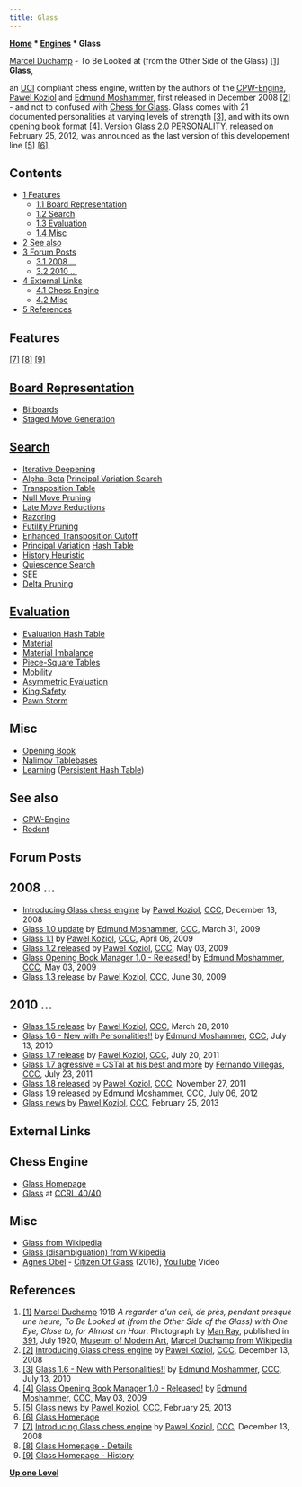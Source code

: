 ```yaml
---
title: Glass
---
```

**[Home](Home "Home") * [Engines](Engines "Engines") * Glass**

[](https://en.wikipedia.org/wiki/File:Marcel_Duchamp,_photo_Man_Ray,_391_n._13,_July_1920.jpg) [Marcel Duchamp](Category:Marcel_Duchamp "Category:Marcel Duchamp") - To Be Looked at (from the Other Side of the Glass) <a id="cite-note-1" href="#cite-ref-1">[1]</a>
**Glass**,

an [UCI](UCI "UCI") compliant chess engine, written by the authors of the [CPW-Engine](CPW-Engine "CPW-Engine"), [Pawel Koziol](Pawel_Koziol "Pawel Koziol") and [Edmund Moshammer](Edmund_Moshammer "Edmund Moshammer"), first released in December 2008 <a id="cite-note-2" href="#cite-ref-2">[2]</a> - and not to confused with [Chess for Glass](Chess_for_Glass "Chess for Glass"). Glass comes with 21 documented personalities at varying levels of strength <a id="cite-note-3" href="#cite-ref-3">[3]</a>, and with its own [opening book](Opening_Book "Opening Book") format <a id="cite-note-4" href="#cite-ref-4">[4]</a>. Version Glass 2.0 PERSONALITY, released on February 25, 2012, was announced as the last version of this developement line <a id="cite-note-5" href="#cite-ref-5">[5]</a> <a id="cite-note-6" href="#cite-ref-6">[6]</a>.

## Contents

- [1 Features](#features)
  - [1.1 Board Representation](#board-representation)
  - [1.2 Search](#search)
  - [1.3 Evaluation](#evaluation)
  - [1.4 Misc](#misc)
- [2 See also](#see-also)
- [3 Forum Posts](#forum-posts)
  - [3.1 2008 ...](#2008-...)
  - [3.2 2010 ...](#2010-...)
- [4 External Links](#external-links)
  - [4.1 Chess Engine](#chess-engine)
  - [4.2 Misc](#misc-2)
- [5 References](#references)

## Features

<a id="cite-note-7" href="#cite-ref-7">[7]</a> <a id="cite-note-8" href="#cite-ref-8">[8]</a> <a id="cite-note-9" href="#cite-ref-9">[9]</a>

## [Board Representation](Board_Representation "Board Representation")

- [Bitboards](Bitboards "Bitboards")
- [Staged Move Generation](Move_Generation#Staged "Move Generation")

## [Search](Search "Search")

- [Iterative Deepening](Iterative_Deepening "Iterative Deepening")
- [Alpha-Beta](Alpha-Beta "Alpha-Beta") [Principal Variation Search](Principal_Variation_Search "Principal Variation Search")
- [Transposition Table](Transposition_Table "Transposition Table")
- [Null Move Pruning](Null_Move_Pruning "Null Move Pruning")
- [Late Move Reductions](Late_Move_Reductions "Late Move Reductions")
- [Razoring](Razoring "Razoring")
- [Futility Pruning](Futility_Pruning "Futility Pruning")
- [Enhanced Transposition Cutoff](Enhanced_Transposition_Cutoff "Enhanced Transposition Cutoff")
- [Principal Variation](Principal_Variation "Principal Variation") [Hash Table](Hash_Table "Hash Table")
- [History Heuristic](History_Heuristic "History Heuristic")
- [Quiescence Search](Quiescence_Search "Quiescence Search")
- [SEE](SEE_-_The_Swap_Algorithm "SEE - The Swap Algorithm")
- [Delta Pruning](Delta_Pruning "Delta Pruning")

## [Evaluation](Evaluation "Evaluation")

- [Evaluation Hash Table](Evaluation_Hash_Table "Evaluation Hash Table")
- [Material](Material "Material")
- [Material Imbalance](Material#Balance "Material")
- [Piece-Square Tables](Piece-Square_Tables "Piece-Square Tables")
- [Mobility](Mobility "Mobility")
- [Asymmetric Evaluation](Asymmetric_Evaluation "Asymmetric Evaluation")
- [King Safety](King_Safety "King Safety")
- [Pawn Storm](King_Safety#PawnStorm "King Safety")

## Misc

- [Opening Book](Opening_Book "Opening Book")
- [Nalimov Tablebases](Nalimov_Tablebases "Nalimov Tablebases")
- [Learning](Learning "Learning") ([Persistent Hash Table](Persistent_Hash_Table "Persistent Hash Table"))

## See also

- [CPW-Engine](CPW-Engine "CPW-Engine")
- [Rodent](Rodent "Rodent")

## Forum Posts

## 2008 ...

- [Introducing Glass chess engine](http://www.talkchess.com/forum/viewtopic.php?t=25413) by [Pawel Koziol](Pawel_Koziol "Pawel Koziol"), [CCC](CCC "CCC"), December 13, 2008
- [Glass 1.0 update](http://www.talkchess.com/forum/viewtopic.php?t=27258) by [Edmund Moshammer](Edmund_Moshammer "Edmund Moshammer"), [CCC](CCC "CCC"), March 31, 2009
- [Glass 1.1](http://www.talkchess.com/forum/viewtopic.php?t=27348) by [Pawel Koziol](Pawel_Koziol "Pawel Koziol"), [CCC](CCC "CCC"), April 06, 2009
- [Glass 1.2 released](http://www.talkchess.com/forum/viewtopic.php?t=27731) by [Pawel Koziol](Pawel_Koziol "Pawel Koziol"), [CCC](CCC "CCC"), May 03, 2009
- [Glass Opening Book Manager 1.0 - Released!](http://www.talkchess.com/forum/viewtopic.php?t=27732) by [Edmund Moshammer](Edmund_Moshammer "Edmund Moshammer"), [CCC](CCC "CCC"), May 03, 2009
- [Glass 1.3 release](http://www.talkchess.com/forum/viewtopic.php?t=28729) by [Pawel Koziol](Pawel_Koziol "Pawel Koziol"), [CCC](CCC "CCC"), June 30, 2009

## 2010 ...

- [Glass 1.5 release](http://www.talkchess.com/forum/viewtopic.php?t=33524) by [Pawel Koziol](Pawel_Koziol "Pawel Koziol"), [CCC](CCC "CCC"), March 28, 2010
- [Glass 1.6 - New with Personalities!!](http://www.talkchess.com/forum/viewtopic.php?t=35414) by [Edmund Moshammer](Edmund_Moshammer "Edmund Moshammer"), [CCC](CCC "CCC"), July 13, 2010
- [Glass 1.7 release](http://www.talkchess.com/forum/viewtopic.php?t=39794) by [Pawel Koziol](Pawel_Koziol "Pawel Koziol"), [CCC](CCC "CCC"), July 20, 2011
- [Glass 1.7 agressive = CSTal at his best and more](http://www.talkchess.com/forum/viewtopic.php?t=39820) by [Fernando Villegas](Fernando_Villegas "Fernando Villegas"), [CCC](CCC "CCC"), July 23, 2011
- [Glass 1.8 released](http://www.talkchess.com/forum/viewtopic.php?t=41226) by [Pawel Koziol](Pawel_Koziol "Pawel Koziol"), [CCC](CCC "CCC"), November 27, 2011
- [Glass 1.9 released](http://www.talkchess.com/forum/viewtopic.php?t=44317) by [Edmund Moshammer](Edmund_Moshammer "Edmund Moshammer"), [CCC](CCC "CCC"), July 06, 2012
- [Glass news](http://www.talkchess.com/forum/viewtopic.php?t=47328) by [Pawel Koziol](Pawel_Koziol "Pawel Koziol"), [CCC](CCC "CCC"), February 25, 2013

## External Links

## Chess Engine

- [Glass Homepage](http://www.pkoziol.cal24.pl/glass/)
- [Glass](http://computerchess.org.uk/ccrl/4040/cgi/compare_engines.cgi?family=Glass&print=Rating+list&print=Results+table&print=LOS+table&print=Ponder+hit+table&print=Eval+difference+table&print=Comopp+gamenum+table&print=Overlap+table&print=Score+with+common+opponents) at [CCRL 40/40](CCRL "CCRL")

## Misc

- [Glass from Wikipedia](https://en.wikipedia.org/wiki/Glass)
- [Glass (disambiguation) from Wikipedia](https://en.wikipedia.org/wiki/Glass_%28disambiguation%29)
- [Agnes Obel](Category:Agnes_Obel "Category:Agnes Obel") - [Citizen Of Glass](https://en.wikipedia.org/wiki/Agnes_Obel#Citizen_of_Glass) (2016), [YouTube](https://en.wikipedia.org/wiki/YouTube) Video

## References

1. <a id="cite-ref-1" href="#cite-note-1">[1]</a> [Marcel Duchamp](Category:Marcel_Duchamp "Category:Marcel Duchamp") 1918 *A regarder d'un oeil, de près, pendant presque une heure, To Be Looked at (from the Other Side of the Glass) with One Eye, Close to, for Almost an Hour*. Photograph by [Man Ray](Category:Man_Ray "Category:Man Ray"), published in [391](https://en.wikipedia.org/wiki/391_%28magazine%29), July 1920, [Museum of Modern Art](https://en.wikipedia.org/wiki/Museum_of_Modern_Art), [Marcel Duchamp from Wikipedia](https://en.wikipedia.org/wiki/Marcel_Duchamp)
1. <a id="cite-ref-2" href="#cite-note-2">[2]</a> [Introducing Glass chess engine](http://www.talkchess.com/forum/viewtopic.php?t=25413) by [Pawel Koziol](Pawel_Koziol "Pawel Koziol"), [CCC](CCC "CCC"), December 13, 2008
1. <a id="cite-ref-3" href="#cite-note-3">[3]</a> [Glass 1.6 - New with Personalities!!](http://www.talkchess.com/forum/viewtopic.php?t=35414) by [Edmund Moshammer](Edmund_Moshammer "Edmund Moshammer"), [CCC](CCC "CCC"), July 13, 2010
1. <a id="cite-ref-4" href="#cite-note-4">[4]</a> [Glass Opening Book Manager 1.0 - Released!](http://www.talkchess.com/forum/viewtopic.php?t=27732) by [Edmund Moshammer](Edmund_Moshammer "Edmund Moshammer"), [CCC](CCC "CCC"), May 03, 2009
1. <a id="cite-ref-5" href="#cite-note-5">[5]</a> [Glass news](http://www.talkchess.com/forum/viewtopic.php?t=47328) by [Pawel Koziol](Pawel_Koziol "Pawel Koziol"), [CCC](CCC "CCC"), February 25, 2013
1. <a id="cite-ref-6" href="#cite-note-6">[6]</a> [Glass Homepage](http://www.pkoziol.cal24.pl/glass/index.htm)
1. <a id="cite-ref-7" href="#cite-note-7">[7]</a> [Introducing Glass chess engine](http://www.talkchess.com/forum/viewtopic.php?t=25413) by [Pawel Koziol](Pawel_Koziol "Pawel Koziol"), [CCC](CCC "CCC"), December 13, 2008
1. <a id="cite-ref-8" href="#cite-note-8">[8]</a> [Glass Homepage - Details](http://www.pkoziol.cal24.pl/glass/details.htm)
1. <a id="cite-ref-9" href="#cite-note-9">[9]</a> [Glass Homepage - History](http://www.pkoziol.cal24.pl/glass/history.htm)

**[Up one Level](Engines "Engines")**


